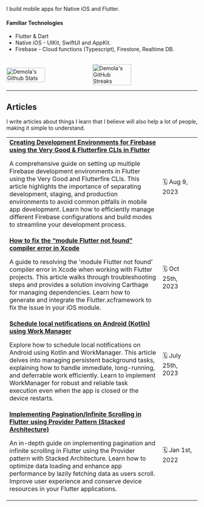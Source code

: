 I build mobile apps for Native iOS and Flutter.

#### Familiar Technologies
* Flutter & Dart
* Native iOS - UIKit, SwiftUI and AppKit.
* Firebase - Cloud functions (Typescript), Firestore, Realtime DB.

<br />
<div style="display: flex; align-items: center;">
<img width="45%" src="https://github-readme-stats.vercel.app/api?username=demolaf&show_icons=true&count_private=true&hide_title=false&theme=dracula" alt="Demola's Github Stats" />

<img width="45%" src="https://github-readme-streak-stats.herokuapp.com?user=demolaf&theme=dracula&date_format=M%20j%5B%2C%20Y%5D" alt="Demola's GitHub Streaks" />
</div>

---

## Articles
I write articles about things I learn that I believe will also help a lot of people, making it simple to understand.
<table>
  <tbody>
		<tr>
      <td width="80%">
        <strong><a href="https://medium.com/@demmss/creating-development-environments-for-firebase-using-the-very-good-flutterfire-clis-in-flutter-250eba52bd4d">Creating Development Environments for Firebase using the Very Good & Flutterfire CLIs in Flutter</a></strong>
        <p>A comprehensive guide on setting up multiple Firebase development environments in Flutter using the Very Good and Flutterfire CLIs. This article highlights the importance of separating development, staging, and production environments to avoid common pitfalls in mobile app development. Learn how to efficiently manage different Firebase configurations and build modes to streamline your development process.</p>
      </td>
      <td width="20%">🗓 Aug 9, 2023</td>
    </tr>
    		<tr>
      <td width="80%">
        <strong><a href="https://medium.com/@demmss/how-to-fix-the-module-flutter-not-found-compiler-error-in-xcode-2ad57d18db51">How to fix the “module Flutter not found” compiler error in Xcode</a></strong>
        <p>A guide to resolving the 'module Flutter not found' compiler error in Xcode when working with Flutter projects. This article walks through troubleshooting steps and provides a solution involving Carthage for managing dependencies. Learn how to generate and integrate the Flutter.xcframework to fix the issue in your iOS module.</p>
      </td>
      <td width="20%">🗓 Oct 25th, 2023</td>
    </tr>
        </tr>
    		<tr>
      <td width="80%">
        <strong><a href="https://aob.hashnode.dev/schedule-local-notifications-on-android-kotlin-using-work-manager">Schedule local notifications on Android (Kotlin) using Work Manager</a></strong>
        <p>Explore how to schedule local notifications on Android using Kotlin and WorkManager. This article delves into managing persistent background tasks, explaining how to handle immediate, long-running, and deferrable work efficiently. Learn to implement WorkManager for robust and reliable task execution even when the app is closed or the device restarts.</p>
      </td>
      <td width="20%">🗓 July 25th, 2023</td>
    </tr>
        </tr>
        </tr>
    		<tr>
      <td width="80%">
        <strong><a href="https://aob.hashnode.dev/implementing-paginationinfinite-scrolling-in-flutter-using-provider-pattern-stacked-architecture">Implementing Pagination/Infinite Scrolling in Flutter using Provider Pattern (Stacked Architecture)</a></strong>
        <p>An in-depth guide on implementing pagination and infinite scrolling in Flutter using the Provider pattern with Stacked Architecture. Learn how to optimize data loading and enhance app performance by lazily fetching data as users scroll. Improve user experience and conserve device resources in your Flutter applications.</p>
      </td>
      <td width="20%">🗓 Jan 1st, 2022</td>
    </tr>
  </tbody>
</table>
